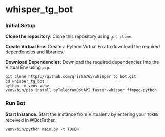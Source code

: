 # whisper_tg_bot

### Initial Setup

**Clone the repository**: Clone this repository using `git clone`.

**Create Virtual Env**: Create a Python Virtual Env to download the required dependencies and libraries.

**Download Dependencies**: Download the required dependencies into the Virtual Env using `pip`.

```shell
git clone https://github.com/grisha765/whisper_tg_bot.git
cd whisper_tg_bot
python -m venv venv
venv/bin/pip install pyTelegramBotAPI faster-whisper ffmpeg-python
```

### Run Bot

**Start Instance**: Start the instance from Virtualenv by entering your `TOKEN` received in @BotFather.

```shell
venv/bin/python main.py -t TOKEN
```
